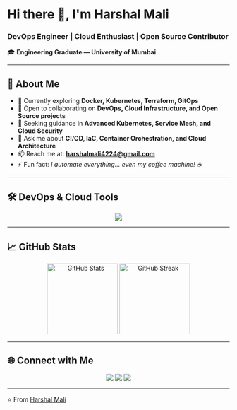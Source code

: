 # Hi there 👋, I'm Harshal Mali  

### DevOps Engineer | Cloud Enthusiast | Open Source Contributor  

🎓 **Engineering Graduate — University of Mumbai**  

---

## 🚀 About Me  
- 🌱 Currently exploring **Docker, Kubernetes, Terraform, GitOps**  
- 👯 Open to collaborating on **DevOps, Cloud Infrastructure, and Open Source projects**  
- 🤝 Seeking guidance in **Advanced Kubernetes, Service Mesh, and Cloud Security**  
- 💬 Ask me about **CI/CD, IaC, Container Orchestration, and Cloud Architecture**  
- 📫 Reach me at: **harshalmali4224@gmail.com**  
- ⚡ Fun fact: *I automate everything… even my coffee machine! ☕*  

---

## 🛠️ DevOps & Cloud Tools  

<p align="center">
  <img src="https://skillicons.dev/icons?i=git,github,docker,kubernetes,ansible,jenkins,terraform,linux,aws" />
</p>

---

## 📈 GitHub Stats  

<p align="center">
  <img src="https://github-readme-stats.vercel.app/api?username=HarshalMali&show_icons=true&theme=tokyonight" alt="GitHub Stats" height="160"/>
  <img src="https://github-readme-streak-stats.herokuapp.com/?user=HarshalMali&theme=tokyonight" alt="GitHub Streak" height="160"/>
</p>


---

## 🌐 Connect with Me  

<p align="center">
  <a href="mailto:harshalmali4224@gmail.com"><img src="https://img.shields.io/badge/Gmail-D14836?style=for-the-badge&logo=gmail&logoColor=white"></a>
  <a href="https://www.linkedin.com/in/harsh042/"><img src="https://img.shields.io/badge/LinkedIn-0077B5?style=for-the-badge&logo=linkedin&logoColor=white"></a>
  <a href="https://github.com/harshalmali042"><img src="https://img.shields.io/badge/GitHub-000000?style=for-the-badge&logo=github&logoColor=white"></a>
</p>
 

---


⭐️ From [Harshal Mali](https://github.com/harshalmali042)
